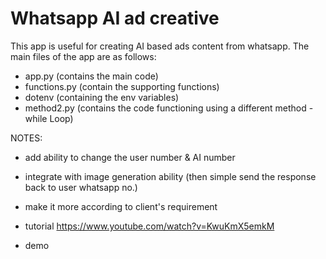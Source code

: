 # Whatsapp AI ad creative

This app is useful for creating AI based ads content from whatsapp. The main files of the app are as follows:

- app.py (contains the main code)
- functions.py (contain the supporting functions)
- dotenv (containing the env variables)
- method2.py (contains the code functioning using a different method - while Loop)

NOTES:
- add ability to change the user number & AI number
- integrate with image generation ability (then simple send the response back to user whatsapp no.)
- make it more according to client's requirement

- tutorial https://www.youtube.com/watch?v=KwuKmX5emkM
- demo 
